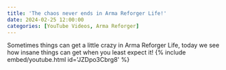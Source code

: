 ```yaml
---
title: 'The chaos never ends in Arma Reforger Life!'
date: 2024-02-25 12:00:00
categories: [YouTube Videos, Arma Reforger]
---
```

Sometimes things can get a little crazy in Arma Reforger Life, today we see how insane things can get when you least expect it!
{% include embed/youtube.html id='JZDpo3Cbrg8' %}